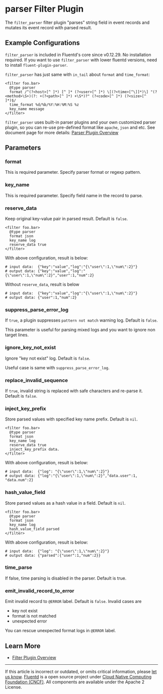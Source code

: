# parser Filter Plugin

The `filter_parser` filter plugin "parses" string field in event records
and mutates its event record with parsed result.


## Example Configurations

`filter_parser` is included in Fluentd's core since v0.12.29. No
installation required. If you want to use `filter_parser` with lower
fluentd versions, need to install `fluent-plugin-parser`.

`filter_parser` has just same with `in_tail` about `format` and
`time_format`:

``` {.CodeRay}
<filter foo.bar>
  @type parser
  format /^(?<host>[^ ]*) [^ ]* (?<user>[^ ]*) \[(?<time>[^\]]*)\] "(?<method>\S+)(?: +(?<path>[^ ]*) +\S*)?" (?<code>[^ ]*) (?<size>[^ ]*)$/
  time_format %d/%b/%Y:%H:%M:%S %z
  key_name message
</filter>
```

`filter_parser` uses built-in parser plugins and your own customized
parser plugin, so you can re-use pre-defined format like `apache`,
`json` and etc. See document page for more details: [Parser Plugin Overview](/plugins/parser/README.md)

## Parameters

### format

This is required parameter. Specify parser format or regexp pattern.

### key\_name

This is required parameter. Specify field name in the record to parse.

### reserve\_data

Keep original key-value pair in parsed result. Default is `false`.

``` {.CodeRay}
<filter foo.bar>
  @type parser
  format json
  key_name log
  reserve_data true
</filter>
```

With above configuration, result is below:

``` {.CodeRay}
# input data:  {"key":"value","log":"{\"user\":1,\"num\":2}"}
# output data: {"key":"value","log":"{\"user\":1,\"num\":2}","user":1,"num":2}
```

Without `reserve_data`, result is below

``` {.CodeRay}
# input data:  {"key":"value","log":"{\"user\":1,\"num\":2}"}
# output data: {"user":1,"num":2}
```

### suppress\_parse\_error\_log

If `true`, a plugin suppresses `pattern not match` warning log. Default
is `false`.

This parameter is useful for parsing mixed logs and you want to ignore
non target lines.

### ignore\_key\_not\_exist

Ignore "key not exist" log. Default is `false`.

Useful case is same with `suppress_parse_error_log`.

### replace\_invalid\_sequence

If `true`, invalid string is replaced with safe characters and re-parse
it. Default is `false`.

### inject\_key\_prefix

Store parsed values with specified key name prefix. Default is `nil`.

``` {.CodeRay}
<filter foo.bar>
  @type parser
  format json
  key_name log
  reserve_data true
  inject_key_prefix data.
</filter>
```

With above configuration, result is below:

``` {.CodeRay}
# input data:  {"log": "{\"user\":1,\"num\":2}"}
# output data: {"log":"{\"user\":1,\"num\":2}","data.user":1, "data.num":2}
```

### hash\_value\_field

Store parsed values as a hash value in a field. Default is `nil`.

``` {.CodeRay}
<filter foo.bar>
  @type parser
  format json
  key_name log
  hash_value_field parsed
</filter>
```

With above configuration, result is below:

``` {.CodeRay}
# input data:  {"log": "{\"user\":1,\"num\":2}"}
# output data: {"parsed":{"user":1,"num":2}}
```

### time\_parse

If false, time parsing is disabled in the parser. Default is true.

### emit\_invalid\_record\_to\_error

Emit invalid record to `@ERROR` label. Default is `false`. Invalid cases
are

-   key not exist
-   format is not matched
-   unexpected error

You can rescue unexpected format logs in `@ERROR` label.

## Learn More

-   [Filter Plugin Overview](/plugins/filter/README.md)


------------------------------------------------------------------------

If this article is incorrect or outdated, or omits critical information, please [let us know](https://github.com/fluent/fluentd-docs/issues?state=open).
[Fluentd](http://www.fluentd.org/) is a open source project under [Cloud Native Computing Foundation (CNCF)](https://cncf.io/). All components are available under the Apache 2 License.
